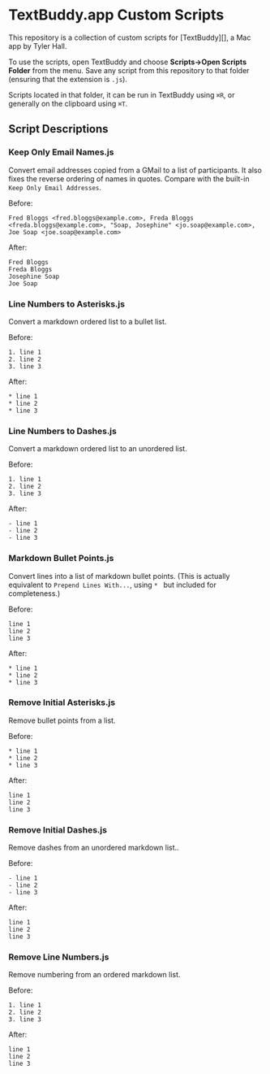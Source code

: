 # TextBuddy.app Custom Scripts

This repository is a collection of custom scripts for [TextBuddy][], a Mac app by Tyler Hall.

To use the scripts, open TextBuddy and choose __Scripts->Open Scripts Folder__ from the menu. Save any script from this repository to that folder (ensuring that the extension is `.js`).

Scripts located in that folder, it can be run in TextBuddy using `⌘R`, or generally on the clipboard using `⌘T`.

## Script Descriptions

### Keep Only Email Names.js

Convert email addresses copied from a GMail to a list of participants. It also fixes the reverse ordering of names in quotes. Compare with the built-in `Keep Only Email Addresses`.

Before:
```
Fred Bloggs <fred.bloggs@example.com>, Freda Bloggs <freda.bloggs@example.com>, "Soap, Josephine" <jo.soap@example.com>, Joe Soap <joe.soap@example.com>
```
After:
```
Fred Bloggs 
Freda Bloggs 
Josephine Soap 
Joe Soap
```

### Line Numbers to Asterisks.js

Convert a markdown ordered list to a bullet list.

Before:
```
1. line 1
2. line 2
3. line 3
```

After:
```
* line 1
* line 2
* line 3
```

### Line Numbers to Dashes.js

Convert a markdown ordered list to an unordered list.

Before:
```
1. line 1
2. line 2
3. line 3
```

After:
```
- line 1
- line 2
- line 3
```

### Markdown Bullet Points.js

Convert lines into a list of markdown bullet points. (This is actually equivalent to `Prepend Lines With...`, using `* ` but included for completeness.)

Before:
```
line 1
line 2
line 3
```

After:
```
* line 1
* line 2
* line 3
```

### Remove Initial Asterisks.js

Remove bullet points from a list.

Before:
```
* line 1
* line 2
* line 3
```

After:
```
line 1
line 2
line 3
```

### Remove Initial Dashes.js

Remove dashes from an unordered markdown list..

Before:
```
- line 1
- line 2
- line 3
```

After:
```
line 1
line 2
line 3
```

### Remove Line Numbers.js

Remove numbering from an ordered markdown list.

Before:
```
1. line 1
2. line 2
3. line 3
```

After:
```
line 1
line 2
line 3
```

